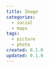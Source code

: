 ```yaml
---
title: Image
categories:
  - social
  - maps
tags:
  - picture
  - photo
created: 0.1.0
updated: 0.1.0
---
```

